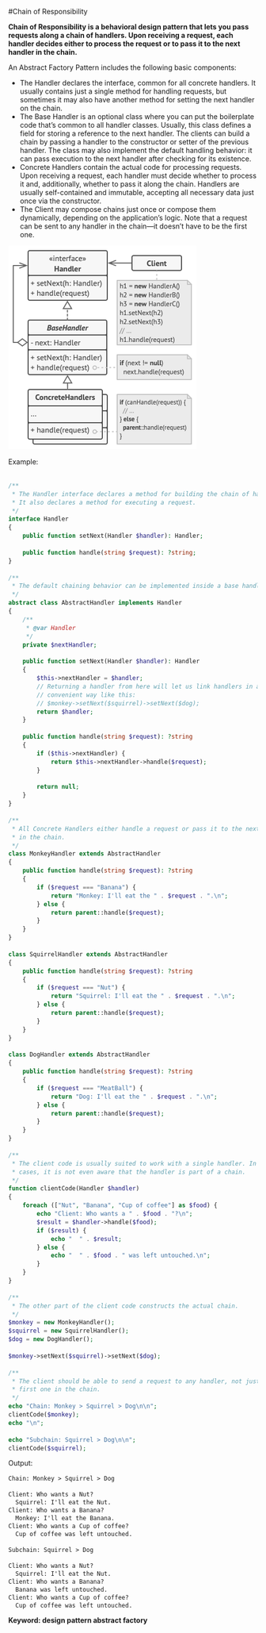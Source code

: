 #Chain of Responsibility

**Chain of Responsibility is a behavioral design pattern that lets you pass requests along a chain of handlers. Upon receiving a request, each handler decides either to process the request or to pass it to the next handler in the chain.**

An Abstract Factory Pattern includes the following basic components:

- The Handler declares the interface, common for all concrete handlers. It usually contains just a single method for handling requests, but sometimes it may also have another method for setting the next handler on the chain.
- The Base Handler is an optional class where you can put the boilerplate code that’s common to all handler classes.
  Usually, this class defines a field for storing a reference to the next handler. The clients can build a chain by passing a handler to the constructor or setter of the previous handler. The class may also implement the default handling behavior: it can pass execution to the next handler after checking for its existence.
- Concrete Handlers contain the actual code for processing requests. Upon receiving a request, each handler must decide whether to process it and, additionally, whether to pass it along the chain.
  Handlers are usually self-contained and immutable, accepting all necessary data just once via the constructor.
- The Client may compose chains just once or compose them dynamically, depending on the application’s logic. Note that a request can be sent to any handler in the chain—it doesn’t have to be the first one.

![Alt text](../../images/design-patterns/behavioral-design-patterns/chain-of-responsibility-structure.png?raw=true "Abstract Factory Pattern Structure")

Example:
```php

/**
 * The Handler interface declares a method for building the chain of handlers.
 * It also declares a method for executing a request.
 */
interface Handler
{
    public function setNext(Handler $handler): Handler;

    public function handle(string $request): ?string;
}

/**
 * The default chaining behavior can be implemented inside a base handler class.
 */
abstract class AbstractHandler implements Handler
{
    /**
     * @var Handler
     */
    private $nextHandler;

    public function setNext(Handler $handler): Handler
    {
        $this->nextHandler = $handler;
        // Returning a handler from here will let us link handlers in a
        // convenient way like this:
        // $monkey->setNext($squirrel)->setNext($dog);
        return $handler;
    }

    public function handle(string $request): ?string
    {
        if ($this->nextHandler) {
            return $this->nextHandler->handle($request);
        }

        return null;
    }
}

/**
 * All Concrete Handlers either handle a request or pass it to the next handler
 * in the chain.
 */
class MonkeyHandler extends AbstractHandler
{
    public function handle(string $request): ?string
    {
        if ($request === "Banana") {
            return "Monkey: I'll eat the " . $request . ".\n";
        } else {
            return parent::handle($request);
        }
    }
}

class SquirrelHandler extends AbstractHandler
{
    public function handle(string $request): ?string
    {
        if ($request === "Nut") {
            return "Squirrel: I'll eat the " . $request . ".\n";
        } else {
            return parent::handle($request);
        }
    }
}

class DogHandler extends AbstractHandler
{
    public function handle(string $request): ?string
    {
        if ($request === "MeatBall") {
            return "Dog: I'll eat the " . $request . ".\n";
        } else {
            return parent::handle($request);
        }
    }
}

/**
 * The client code is usually suited to work with a single handler. In most
 * cases, it is not even aware that the handler is part of a chain.
 */
function clientCode(Handler $handler)
{
    foreach (["Nut", "Banana", "Cup of coffee"] as $food) {
        echo "Client: Who wants a " . $food . "?\n";
        $result = $handler->handle($food);
        if ($result) {
            echo "  " . $result;
        } else {
            echo "  " . $food . " was left untouched.\n";
        }
    }
}

/**
 * The other part of the client code constructs the actual chain.
 */
$monkey = new MonkeyHandler();
$squirrel = new SquirrelHandler();
$dog = new DogHandler();

$monkey->setNext($squirrel)->setNext($dog);

/**
 * The client should be able to send a request to any handler, not just the
 * first one in the chain.
 */
echo "Chain: Monkey > Squirrel > Dog\n\n";
clientCode($monkey);
echo "\n";

echo "Subchain: Squirrel > Dog\n\n";
clientCode($squirrel);
```
Output:

    Chain: Monkey > Squirrel > Dog
    
    Client: Who wants a Nut?
      Squirrel: I'll eat the Nut.
    Client: Who wants a Banana?
      Monkey: I'll eat the Banana.
    Client: Who wants a Cup of coffee?
      Cup of coffee was left untouched.
    
    Subchain: Squirrel > Dog
    
    Client: Who wants a Nut?
      Squirrel: I'll eat the Nut.
    Client: Who wants a Banana?
      Banana was left untouched.
    Client: Who wants a Cup of coffee?
      Cup of coffee was left untouched.
    
**Keyword: design pattern abstract factory**